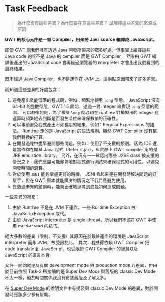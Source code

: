 Task Feedback
=============

> 為什麼會有這些差異？為什麼要在意這些差異？
> 試解釋這些差異的來源或原因


**GWT 的核心元件是一個 Compiler，用來將 Java source 編譯成 JavaScript。**

即使 GWT 讓我們擁有透過 Java 開發所帶來的眾多好處，但事實上編譯這些 Java code 的並不是 Java 的 compiler 而是 GWT Compiler，
然後由 GWT 編譯後產出的 JavaScript code 會再經過瀏覽器的 interpreter 才會產出我們看到的最終結果。

既不經過 Java Compiler，也不是運作在 JVM 上，這兩點原因帶來了許多差異。

而知道這些差異的好處包含：

1. 避免產出效能低落的程式碼，例如：頻繁地使用 `long` 型態。
	JavaScript 沒有 64-bit 的整數型態，GWT 1.5 開始，透過一對 integer 來實現 `long` 型態的範圍。
	可以想像的是，為了模擬 `long` 就必須在 runtime 對模擬用的 integer 在運算時頻繁地去判斷是否發生溢位來確保數值的正確性。
1. 可以事前避免程式產出不如預期的結果，例如：Regular Expressions 的語法。
	Runtime 走的是 JavaScript 的語法規則，顯然 GWT Compiler 沒有幫我們轉換的打算。
1. 在開發過程中盡早避開那些問題，例如：使用了不支援的類別。
	因為 IDE 還是當作你在開發 Java 程式（Refer rt.jar），但實際上 GWT compiler 用的是 JRE emulation library。
	另外，在沒有一一確認出哪些 J2SE class 被支援的情況之下，我們應盡可能頻繁地對程式進行測試來確保程式的可用性，以避免開發時間的浪費。
1. 對於使用 `JSNI` 能夠掌握更好的時機。
	JSNI 看起來是在開發時解決問題的好幫手，但在 GWT 原本就能解決的情況之下我們應避免使用。
1. 在遭遇未知的錯誤時，能夠正確地思考到底是如何造成問題。	

	
一些差異的補充：

1. 由於 Runtime 不是在 JVM 下運作，一些 Runtime Exception 由 JavaScriptException 取代。 
1. 由於 JavaScript interpreter 是 single-thread，所以我們不該在 GWT 中使用 multi-thread 的技巧。
 

絕大多數的差異（限制、不支援）其原因在於最終運作的環境是 JavaScript interpreter 而非 JVM，故受限於此。
其次，程式得依賴 GWT Compiler 把 code translate 到 JavaScript，也受限於 GWT Compiler 的智慧以及 JavaScript 的語言本身。

文件一開始就提及有關 development mode 與 production mode 的差異，但由於目前依照 Task-2 所接觸的是 Super Dev Mode 與舊版的 classic Dev Mode 不太一樣，礙於時間關係我沒有安裝舊版及了解太多。

在 [Super Dev Mode][superDev] 的說明文件中有提及與 classic Dev Mode 的差異，對於開發時應該多少都有幫助。


[superDev]: http://www.gwtproject.org/articles/superdevmode.html
